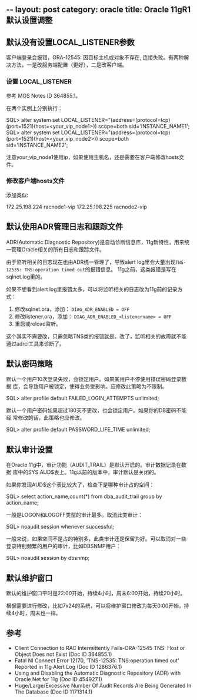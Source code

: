 --
layout: post
category: oracle
title: Oracle 11gR1 默认设置调整
--

## 默认没有设置LOCAL_LISTENER参数

客户端登录会报错，ORA-12545: 因目标主机或对象不存在, 连接失败。有两种解决方法，一是改服务端配置（更好），二是改客户端。

### 设置 LOCAL_LISTENER
参考 MOS Notes ID 364855.1。

在两个实例上分别执行：

SQL> alter system set LOCAL_LISTENER="(address=(protocol=tcp)(port=1521)(host=<your_vip_node1>)) scope=both sid='INSTANCE_NAME1';
SQL> alter system set LOCAL_LISTENER="(address=(protocol=tcp)(port=1521)(host=<your_vip_node2>)) scope=both sid='INSTANCE_NAME2';

注意your_vip_node1使用ip，如果使用主机名，还是需要在客户端修改hosts文件。

### 修改客户端hosts文件

添加类似:

172.25.198.224 racnode1-vip
172.25.198.225 racnode2-vip

## 默认使用ADR管理日志和跟踪文件

ADR(Automatic Diagnostic Repository)是自动诊断信息库，11g新特性，用来统一管理Oracle相关的所有日志和跟踪文件。

由于监听相关的日志现在也由ADR统一管理了，导致alert log里会大量出现`TNS-12535: TNS:operation timed out`的报错信息。 11g之前，这类报错是写在sqlnet.log里的。

如果不想看到alert log里报错太多，可以将监听相关的日志改为11g前的记录方式：

1. 修改sqlnet.ora，添加： `DIAG_ADR_ENABLED = OFF`
2. 修改listener.ora，添加： `DIAG_ADR_ENABLED_<listenername> = OFF`
3. 重启或reload监听。

这个其实不需要改，只需忽略TNS类的报错就是。改了，监听相关的故障就不能通过adrci工具来诊断了。

## 默认密码策略

默认一个用户10次登录失败，会锁定用户。如果某用户不停使用错误密码登录数据
库，会导致用户被锁定，使得业务受影响。应修改此策略为不限制。

SQL> alter profile default FAILED_LOGIN_ATTEMPTS unlimited;

默认一个用户密码如果超过180天不更改，也会锁定用户。如果你的DB密码不能经
常修改的话，此策略也应修改。

SQL> alter profile default PASSWORD_LIFE_TIME unlimited;

## 默认审计设置

在Oracle 11g中，审计功能（AUDIT_TRAIL）是默认开启的。审计数据记录在数据
库中的SYS.AUD$表上。11g以前的版本中，审计默认是关闭的。

如果你发现AUD$这个表比较大了，检查下是哪种审计占的空间：

SQL> select action_name,count(*) from dba_audit_trail group by action_name;

一般是LOGON和LOGOFF类型的审计最多。取消此类审计：

SQL> noaudit session whenever successful;

一般来说，如果空间不是占的特别多，此类审计还是保留为好。可以取消对一些
登录特别频繁的用户的审计，比如DBSNMP用户：

SQL> noaudit session by dbsnmp;

## 默认维护窗口

默认的维护窗口平时是22:00开始，持续4小时，周末6:00开始，持续20小时。

根据需要进行修改，比如7x24的系统，可以将维护窗口修改为每天0:00开始，持续4小时，周末也一样。

## 参考

- Client Connection to RAC Intermittently Fails-ORA-12545 TNS: Host or
  Object Does not Exist (Doc ID 364855.1)
- Fatal NI Connect Error 12170, 'TNS-12535: TNS:operation timed out'
  Reported in 11g Alert Log (Doc ID 1286376.1)
- Using and Disabling the Automatic Diagnostic Repository (ADR) with
  Oracle Net for 11g (Doc ID 454927.1)
- Huge/Large/Excessive Number Of Audit Records Are Being Generated In
  The Database (Doc ID 1171314.1)
